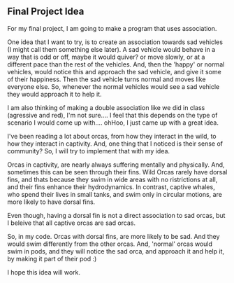 ## Final Project Idea


For my final project, I am going to make a program that uses association.


One idea that I want to try, is to create an association towards sad vehicles (I might call them something else later). A sad vehicle would behave in a way that is odd or off, maybe it would quiver? or move slowly, or at a different pace than the rest of the vehicles. And, then the 'happy' or normal vehicles, would notice this and approach the sad vehicle, and give it some of their happiness. Then the sad vehicle turns normal and moves like everyone else. So, whenever the normal vehicles would see a sad vehicle they would approach it to help it. 


I am also thinking of making a double association like we did in class (agressive and red), I'm not sure.... I feel that this depends on the type of scenario I would come up with.... ohHoo, I just came up with a great idea.



I've been reading a lot about orcas, from how they interact in the wild, to how they interact in captivity. And, one thing that I noticed is their sense of community? So, I will try to implement that with my idea.



Orcas in captivity, are nearly always suffering mentally and physically. And, sometimes this can be seen through their fins. Wild Orcas rarely have dorsal fins, and thats because they swim in wide areas with no ristrictions at all, and their fins enhance their hydrodynamics. In contrast, captive whales, who spend their lives in small tanks, and swim only in circular motions, are more likely to have dorsal fins. 



Even though, having a dorsal fin is not a direct association to sad orcas, but I beleive that all captive orcas are sad orcas.



So, in my code. Orcas with dorsal fins, are more likely to be sad. And they would swim differently from the other orcas. And, 'normal' orcas would swim in pods, and they will notice the sad orca, and approach it and help it, by making it part of their pod :)



I hope this idea will work.

